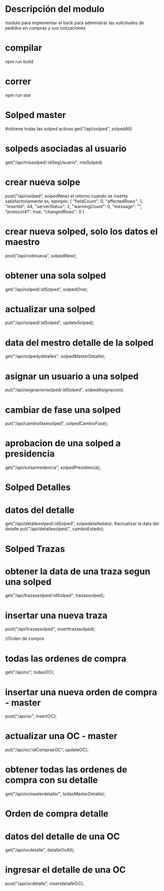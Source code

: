 # Descripción del modulo
modulo para implementar el back para administrar las solicitudes de pedidos en compras y sus cotizaciones

# compilar 
npm run build

# correr
npm run star

# Solped master
#obtiene todas las solped activas
get("/api/solped", solpedAll) 

# solpeds asociadas al usuario
get("/api/missolped/:idSegUsuario", misSolped)
# crear nueva solpe
post("/api/solped", solpedNew)
	el retorno cuando se inserta satisfactoriamente es, ejemplo:
		{
			"fieldCount": 0,
			"affectedRows": 1,
			"insertId": 44,
			"serverStatus": 2,
			"warningCount": 0,
			"message": "",
			"protocol41": true,
			"changedRows": 0
		}
# crear nueva solped, solo los datos el maestro
post("/api/notinueva", solpedNew);
# obtener una sola solped
get("/api/solped/:idSolped", solpedOne);
# actualizar una solped
put("/api/solped/:idSolped", updateSolped);
# data del mestro detalle de la solped
get("/api/solpedydetalles", solpedMasterDetalle);
# asignar un usuario a una solped 
put("/api/asignacionsolped/:idSolped", solpedAsignacion);
# cambiar de fase una solped
put("/api/cambiofasesolped", solpedCambioFase);
# aprobacion de una solped a presidencia
get("/api/solspresidencia", solpedPresidencia);


# Solped Detalles
# datos del detalle
get("/api/detallesolped/:idSolped", solpedetalledata);
#actualizar la data del detalle
put("/api/detallesolped/", cambioEstado);

# Solped Trazas
# obtener la data de una traza segun una solped
get("/api/trazassolped/:idSolped", trazassolped);
# insertar una nueva traza
post("/api/trazassolped", inserttrazasolped);

//Orden de compra
# todas las ordenes de compra
get("/api/oc", todasOC);
# insertar una nueva orden de compra - master
post("/api/oc", insertOC);
# actualizar una OC - master
put("/api/oc/:idComprasOC", updateOC);
# obtener todas las ordenes de compra con su detalle
get("/api/ocmasterdetalle/", todasMasterDetalle);

# Orden de compra detalle
# datos del detalle de una OC
get("/api/ocdetalle", detalleOcAll);
# ingresar el detalle de una OC
post("/api/ocdetalle", insertdetalleOC);